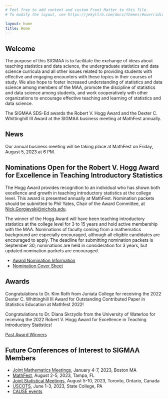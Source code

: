 ```yaml
---
# Feel free to add content and custom Front Matter to this file.
# To modify the layout, see https://jekyllrb.com/docs/themes/#overriding-theme-defaults

layout: home
title: Home
---
```


## Welcome

The purpose of this SIGMAA is to facilitate the exchange of ideas about teaching statistics and data science, the undergraduate statistics and data science curricula and all other issues related to providing students with effective and engaging encounters with these topics in their courses of study.  We also hope to foster increased understanding of statistics and data science among members of the MAA, promote the discipline of statistics and data science among students, and work cooperatively with other organizations to encourage effective teaching and learning of statistics and data science.

The SIGMAA SDS-Ed awards the Robert V. Hogg Award and the Dexter C. Whittinghill III Award at the SIGMAA business meeting at MathFest annually.

## News

Our annual business meeting will be taking place at MathFest on Friday, August 5, 2023 at 6 PM.

## Nominations Open for the Robert V. Hogg Award for Excellence in Teaching Introductory Statistics

The Hogg Award provides recognition to an individual who has shown both excellence and growth in teaching introductory statistics at the college level. This award is presented annually at MathFest. Nomination packets should be submitted to Phil Yates, Chair of the Award Committee, at [Nick.Gorgievski@nichols.edu](mailto:Nick.Gorgievski@nichols.edu).

The winner of the Hogg Award will have been teaching introductory statistics at the college level for 3 to 15 years and hold active membership with the MAA. Nominations of faculty coming from a mathematics background are especially encouraged, although all eligible candidates are encouraged to apply. The deadline for submitting nomination packets is September 30; nominations are held in consideration for 3 years, but updated nomination packets are encouraged.

- [Award Nomination Information](https://drive.google.com/file/d/18KjIFQwXW9TRJPSc1vuq1PpY4Iif2Cxg/view?usp=sharing)
- [Nomination Cover Sheet](/Hogg_award/SIGMAA-Award-Nomination-Cover-Sheet.pdf)

## Awards

Congratulations to Dr. Kim Roth from Juniata College for receiving the 2022 Dexter C. Whittinghill III Award for Outstanding Contributed Paper in Statistics Education at Mathfest 2022!

Congratulations to Dr. Diana Skrzydlo from the University of Waterloo for receiving the 2022 Robert V. Hogg Award for Excellence in Teaching Introductory Statistics!

[Past Award Winners](/awards)

## Future Conferences of Interest to SIGMAA Members

- [Joint Mathematics Meetings](https://www.jointmathematicsmeetings.org/), January 4-7, 2023, Boston MA
- [MathFest](https://www.maa.org/meetings/mathfest), August 2-5, 2023, Tampa, FL
- [Joint Statistical Meetings](https://ww2.amstat.org/meetings/jsm/2023/), August 5-10, 2023, Toronto, Ontario, Canada
- [USCOTS](https://causeweb.org/cause/uscots/uscots23), June 1-3, 2023, State College, PA
- [CAUSE events](https://causeweb.org/cause/events)

